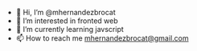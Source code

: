 - 👋 Hi, I’m @mhernandezbrocat
- 👀 I’m interested in fronted web
- 🌱 I’m currently learning javscript
- 📫 How to reach me mhernandezbrocat@gmail.com
